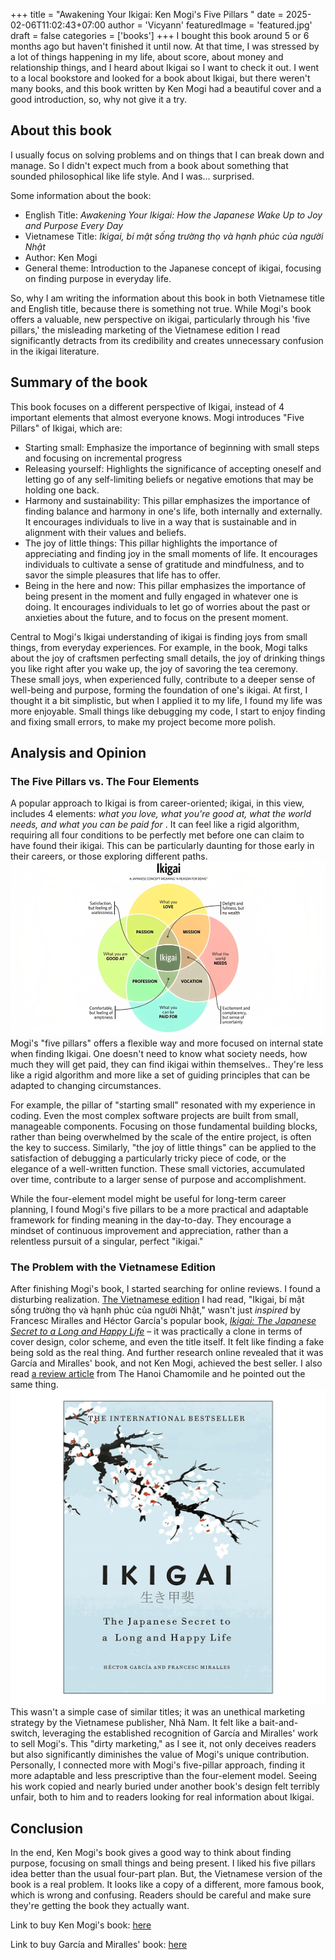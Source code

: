 +++
title = "Awakening Your Ikigai: Ken Mogi's Five Pillars "
date = 2025-02-06T11:02:43+07:00
author = 'Vicyann'
featuredImage = 'featured.jpg'
draft = false
categories = ['books']
+++
I bought this book around 5 or 6 months ago but haven't finished it until now. At that time, I was stressed by a lot of things happening in my life, about score, about money and relationship things, and I heard about Ikigai so I want to check it out. I went to a local bookstore and looked for a book about Ikigai, but there weren't many books, and this book written by Ken Mogi had a beautiful cover and a good introduction, so, why not give it a try.

## About this book
I usually focus on solving problems and on things that I can break down and manage. So I didn't expect much from a book about something that sounded philosophical like life style. And I was... surprised.

Some information about the book:

- English Title: _Awakening Your Ikigai: How the Japanese Wake Up to Joy and Purpose Every Day_
- Vietnamese Title: _Ikigai, bí mật sống trường thọ và hạnh phúc của người Nhật_
- Author: Ken Mogi
- General theme: Introduction to the Japanese concept of ikigai, focusing on finding purpose in everyday life.

So, why I am writing the information about this book in both Vietnamese title and English title, because there is something not true. While Mogi's book offers a valuable, new perspective on ikigai, particularly through his 'five pillars,' the misleading marketing of the Vietnamese edition I read significantly detracts from its credibility and creates unnecessary confusion in the ikigai literature.
## Summary of the book
This book focuses on a different perspective of Ikigai, instead of 4 important elements that almost everyone knows. Mogi introduces "Five Pillars" of Ikigai, which are:
- Starting small: Emphasize the importance of beginning with small steps and focusing on incremental progress
- Releasing yourself: Highlights the significance of accepting oneself and letting go of any self-limiting beliefs or negative emotions that may be holding one back.
- Harmony and sustainability: This pillar emphasizes the importance of finding balance and harmony in one's life, both internally and externally. It encourages individuals to live in a way that is sustainable and in alignment with their values and beliefs.
- The joy of little things: This pillar highlights the importance of appreciating and finding joy in the small moments of life. It encourages individuals to cultivate a sense of gratitude and mindfulness, and to savor the simple pleasures that life has to offer.
- Being in the here and now: This pillar emphasizes the importance of being present in the moment and fully engaged in whatever one is doing. It encourages individuals to let go of worries about the past or anxieties about the future, and to focus on the present moment.

Central to Mogi's Ikigai understanding of ikigai is finding joys from small things, from everyday experiences. For example, in the book, Mogi talks about the joy of craftsmen perfecting small details, the joy of drinking things you like right after you wake up, the joy of savoring the tea ceremony. These small joys,  when experienced fully, contribute to a deeper sense of well-being and purpose, forming the foundation of one's ikigai. At first, I thought it a bit simplistic, but when I applied it to my life, I found my life was more enjoyable. Small things like debugging my code, I start to enjoy finding and fixing small errors, to make my project become more polish.
## Analysis and Opinion
### The Five Pillars vs. The Four Elements
A popular approach to Ikigai is from career-oriented; ikigai, in this view, includes 4 elements: _what you love, what you're good at, what the world needs, and what you can be paid for_ . It can feel like a rigid algorithm, requiring all four conditions to be perfectly met before one can claim to have found their ikigai. This can be particularly daunting for those early in their careers, or those exploring different paths.
![The Four Elements](4e.png)
Mogi's "five pillars" offers a flexible way and more focused on internal state when finding Ikigai. One doesn't need to know what society needs, how much they will get paid, they can find ikigai within themselves.. They're less like a rigid algorithm and more like a set of guiding principles that can be adapted to changing circumstances.

For example, the pillar of "starting small" resonated with my experience in coding. Even the most complex software projects are built from small, manageable components. Focusing on those fundamental building blocks, rather than being overwhelmed by the scale of the entire project, is often the key to success. Similarly, "the joy of little things" can be applied to the satisfaction of debugging a particularly tricky piece of code, or the elegance of a well-written function. These small victories, accumulated over time, contribute to a larger sense of purpose and accomplishment.

While the four-element model might be useful for long-term career planning, I found Mogi's five pillars to be a more practical and adaptable framework for finding meaning in the day-to-day. They encourage a mindset of continuous improvement and appreciation, rather than a relentless pursuit of a singular, perfect "ikigai."
### The Problem with the Vietnamese Edition
After finishing Mogi's book, I started searching for online reviews.  I found a disturbing realization. [The Vietnamese edition](https://s.shopee.vn/7zxdK57lYp) I had read, "Ikigai, bí mật sống trường thọ và hạnh phúc của người Nhật," wasn't just _inspired_ by Francesc Miralles and Héctor García's popular book, [_Ikigai: The Japanese Secret to a Long and Happy Life_](https://s.shopee.vn/5pt8kFTuQO) – it was practically a clone in terms of cover design, color scheme, and even the title itself. It felt like finding a fake being sold as the real thing. And further research online revealed that it was García and Miralles' book, and not Ken Mogi, achieved the best seller. I also read [a review article](https://thehanoichamomile.com/2019/01/20/book-review-ikigai-bi-mat-song-truong-tho-va-hanh-phuc-cua-nguoi-nhat-ken-mogi/) from The Hanoi Chamomile and he pointed out the same thing.
![](ikigai1.jpg)
This wasn't a simple case of similar titles; it was an unethical marketing strategy by the Vietnamese publisher, Nhã Nam. It felt like a bait-and-switch, leveraging the established recognition of García and Miralles' work to sell Mogi's. This "dirty marketing," as I see it, not only deceives readers but also significantly diminishes the value of Mogi's unique contribution. Personally, I connected more with Mogi's five-pillar approach, finding it more adaptable and less prescriptive than the four-element model. Seeing his work copied and nearly buried under another book's design felt terribly unfair, both to him and to readers looking for real information about Ikigai.
## Conclusion
In the end, Ken Mogi's book gives a good way to think about finding purpose, focusing on small things and being present. I liked his five pillars idea better than the usual four-part plan. But, the Vietnamese version of the book is a real problem. It looks like a copy of a different, more famous book, which is wrong and confusing. Readers should be careful and make sure they're getting the book they actually want.

Link to buy Ken Mogi's book: [here](https://s.shopee.vn/7zxdK57lYp)

Link to buy García and Miralles' book: [here](https://s.shopee.vn/7AOWKt3PzC)
